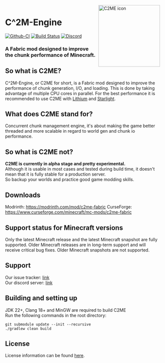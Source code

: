 <img width="200" src="https://github.com/RelativityMC/C2ME-fabric/raw/ver/1.17/src/main/resources/assets/c2me/icon.png" alt="C2ME icon" align="right">
<div align="left">
<h1>C^2M-Engine</h1>

[![Github-CI](https://github.com/RelativityMC/C2ME-fabric/workflows/C2ME%20Build%20Script/badge.svg)](https://github.com/RelativityMC/C2ME-fabric/actions?query=workflow%3ACI)
[![Build Status](https://ci.codemc.io/job/RelativityMC/job/C2ME-fabric/job/ver%252F1.18/badge/icon)](https://ci.codemc.io/job/RelativityMC/job/C2ME-fabric/job/ver%252F1.18/)
[![Discord](https://img.shields.io/discord/756715786747248641?logo=discord&logoColor=white)](https://discord.gg/Kdy8NM5HW4)
<h3>A Fabric mod designed to improve the chunk performance of Minecraft.</h3>
</div>

## So what is C2ME?
C^2M-Engine, or C2ME for short, is a Fabric mod designed to improve the performance of chunk generation, I/O, and loading. This is done by taking advantage of multiple CPU cores in parallel. For the best performance it is recommended to use C2ME with [Lithium](https://github.com/CaffeineMC/lithium-fabric) and [Starlight](https://github.com/Spottedleaf/Starlight).

## What does C2ME stand for?
Concurrent chunk management engine, it's about making the game better threaded and more scalable in regard to world gen and chunk io performance.

## So what is C2ME not?
**C2ME is currently in alpha stage and pretty experimental.**  
Although it is usable in most cases and tested during build time, it doesn't mean that it is fully stable for a production server.  
So backup your worlds and practice good game modding skills.

## Downloads
Modrinth: https://modrinth.com/mod/c2me-fabric
CurseForge: https://www.curseforge.com/minecraft/mc-mods/c2me-fabric

## Support status for Minecraft versions
Only the latest Minecraft release and the latest Minecraft snapshot are fully supported. 
Older Minecraft releases are in long-term support and will receive critical bug fixes.
Older Minecraft snapshots are not supported. 

## Support
Our issue tracker: [link](https://github.com/RelativityMC/C2ME-fabric/issues)  
Our discord server: [link](https://discord.gg/Kdy8NM5HW4)

## Building and setting up
JDK 22+, Clang 18+ and MinGW are required to build C2ME  
Run the following commands in the root directory:

```shell
git submodule update --init --recursive
./gradlew clean build
```

## License
License information can be found [here](/LICENSE).

